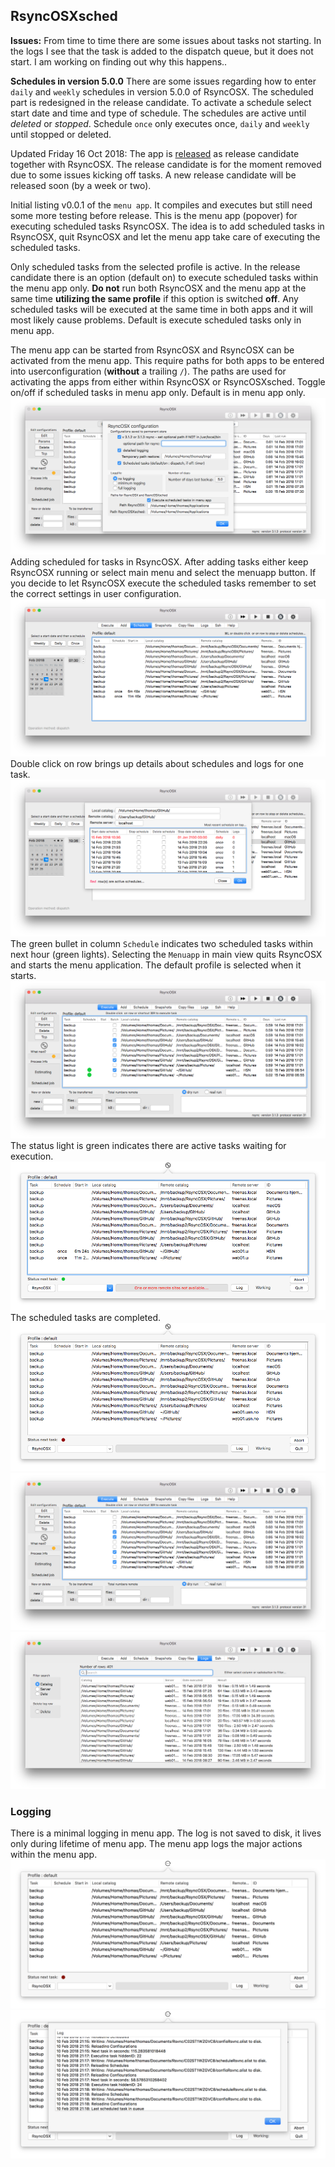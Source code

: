 ## RsyncOSXsched

**Issues:** From time to time there are some issues about tasks not starting. In the logs I see that the task is added to the dispatch queue, but it does not start. I am working on finding out why this happens..

**Schedules in version 5.0.0** There are some issues regarding how to enter `daily` and `weekly` schedules in version 5.0.0 of RsyncOSX. The scheduled part is redesigned in the release candidate. To activate a schedule select start date and time and type of schedule. The schedules are active until *deleted* or *stopped*. Schedule `once` only executes once, `daily` and `weekly` until stopped or deleted.

Updated Friday 16 Oct 2018: The app is [released](https://github.com/rsyncOSX/RsyncOSX/releases) as release candidate together with RsyncOSX. The release candidate is for the moment removed due to some issues kicking off tasks. A new release candidate will be released soon (by a week or two).

Initial listing v0.0.1 of the `menu app`. It compiles and executes but still need some more testing before release. This is the menu app (popover) for executing scheduled tasks RsyncOSX. The idea is to add scheduled tasks in RsyncOSX, quit RsyncOSX and let the menu app take care of executing the scheduled tasks.

Only scheduled tasks from the selected profile is active. In the release candidate there is an option (default on) to execute scheduled tasks within the menu app only. **Do not** run both RsyncOSX and the menu app at the same time **utilizing the same profile** if this option is switched **off**. Any scheduled tasks will be executed at the same time in both apps and it will most likely cause problems. Default is execute scheduled tasks only in menu app.

The menu app can be started from RsyncOSX and RsyncOSX can be activated from the menu app. This require paths for both apps to be entered into userconfiguration (**without** a trailing `/`).  The paths are used for activating the apps from either within RsyncOSX or RsyncOSXsched. Toggle on/off if scheduled tasks in menu app only. Default is in menu app only.
![](screenshots/sched0.png)
Adding scheduled for tasks in RsyncOSX. After adding tasks either keep RsyncOSX running or select main menu and select the menuapp button. If you decide to let RsyncOSX execute the scheduled tasks remember to set the correct settings in user configuration.
![](screenshots/sched4.png)
Double click on row brings up details about schedules and logs for one task.
![](screenshots/sched1.png)
The green bullet in column `Schedule` indicates two scheduled tasks within next hour (green lights). Selecting the `Menuapp` in main view quits RsyncOSX and starts the menu application. The default profile is selected when it starts.
![](screenshots/sched2.png)
The status light is green indicates there are active tasks waiting for execution.
![](screenshots/sched5.png)
The scheduled tasks are completed.
![](screenshots/sched6.png)
![](screenshots/sched7.png)
![](screenshots/sched8.png)

### Logging

There is a minimal logging in menu app. The log is not saved to disk, it lives only during lifetime of menu app. The menu app logs the major actions within the menu app.
![](screenshots/log1.png)
![](screenshots/log2.png)
